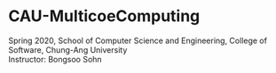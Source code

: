 # CAU-MulticoeComputing
Spring 2020, School of Computer Science and Engineering, College of Software, Chung-Ang University<br>
Instructor: Bongsoo Sohn

